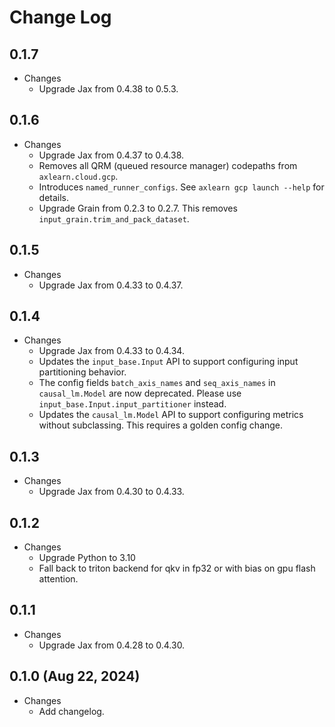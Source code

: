 # Change Log

## 0.1.7

* Changes
  * Upgrade Jax from 0.4.38 to 0.5.3.

## 0.1.6

* Changes
  * Upgrade Jax from 0.4.37 to 0.4.38.
  * Removes all QRM (queued resource manager) codepaths from `axlearn.cloud.gcp`.
  * Introduces `named_runner_configs`. See `axlearn gcp launch --help` for details.
  * Upgrade Grain from 0.2.3 to 0.2.7. This removes `input_grain.trim_and_pack_dataset`.

## 0.1.5

* Changes
    * Upgrade Jax from 0.4.33 to 0.4.37.

## 0.1.4

* Changes
    * Upgrade Jax from 0.4.33 to 0.4.34.
    * Updates the `input_base.Input` API to support configuring input partitioning behavior.
    * The config fields `batch_axis_names` and `seq_axis_names` in `causal_lm.Model` are now deprecated. Please use `input_base.Input.input_partitioner` instead.
    * Updates the `causal_lm.Model` API to support configuring metrics without subclassing. This requires a golden config change.

## 0.1.3

* Changes
    * Upgrade Jax from 0.4.30 to 0.4.33.

## 0.1.2

* Changes
    * Upgrade Python to 3.10
    * Fall back to triton backend for qkv in fp32 or with bias on gpu flash attention.

## 0.1.1

* Changes
    * Upgrade Jax from 0.4.28 to 0.4.30.

## 0.1.0 (Aug 22, 2024)

* Changes
    * Add changelog.
